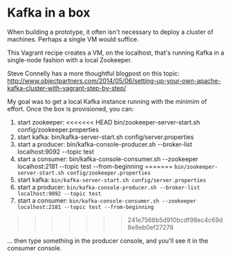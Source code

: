 Kafka in a box
==============

When building a prototype, it often isn't necessary to deploy a cluster of machines. Perhaps a single VM would suffice.

This Vagrant recipe creates a VM, on the localhost, that's running Kafka in a single-node fashion with a local Zookeeper.

Steve Connelly has a more thoughtful blogpost on this topic: http://www.objectpartners.com/2014/05/06/setting-up-your-own-apache-kafka-cluster-with-vagrant-step-by-step/

My goal was to get a local Kafka instance running with the minimim of effort. Once the box is provisioned, you can:

1. start zookeeper:
<<<<<<< HEAD
    bin/zookeeper-server-start.sh config/zookeeper.properties
2. start kafka:
    bin/kafka-server-start.sh config/server.properties
3. start a producer:
    bin/kafka-console-producer.sh --broker-list localhost:9092 --topic test
4. start a consumer:
    bin/kafka-console-consumer.sh --zookeeper localhost:2181 --topic test --from-beginning
=======
    `bin/zookeeper-server-start.sh config/zookeeper.properties`
2. start kafka:
    `bin/kafka-server-start.sh config/server.properties`
3. start a producer:
    `bin/kafka-console-producer.sh --broker-list localhost:9092 --topic test`
4. start a consumer:
    `bin/kafka-console-consumer.sh --zookeeper localhost:2181 --topic test --from-beginning`
>>>>>>> 241e7566b5d910bcdf98ec4c69d8e8eb0ef27278

... then type something in the producer console, and you'll see it in the consumer console.

